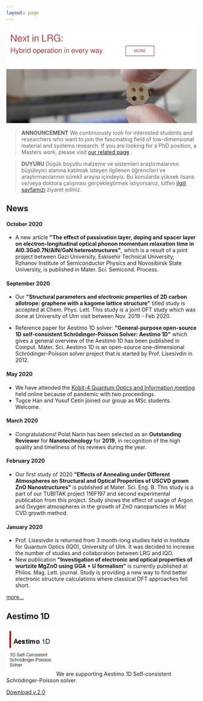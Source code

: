 ```yaml
---
layout: page
---
```

[![LRG Banner](files/banner3.png)](https://github.com/lrgresearch/lrgresearch.org/blob/master/research.md#next-in-lrg)

 
> **ANNOUNCEMENT**
> We continuously look for interested students and researchers who want to join the fascinating field of low-dimensional material and systems research. If you are looking for a PhD position, a Masters work, please visit [our related page](vacancies.md) .

> **DUYURU**
> Düşük boyutlu malzeme ve sistemleri araştırmalarının büyüleyici alanına katılmak isteyen ilgilenen öğrencileri ve araştırmacılarının sürekli arayışı içindeyiz. Bu konularda yüksek lisans ve/veya doktora çalışması gerçekleştirmek istiyorsanız, lütfen [ilgili sayfamızı](vacancies.md) ziyaret ediniz.

## News

#### October 2020

* A new article **"The effect of passivation layer, doping and spacer layer on electron-longitudinal optical phonon momentum relaxation time in Al0.3Ga0.7N/AlN/GaN heterostructures"**, which is a result of a joint project between Gazi University, Eskisehir Technical University, Rzhanov Institute of Semiconductor Physics and Novosibirsk State University, is published in Mater. Sci. Semicond. Process.

#### September 2020

* Our **"Structural parameters and electronic properties of 2D carbon allotrope: graphene with a kagome lattice structure"** titled study is accepted at Chem. Phys. Lett. This study is a joint DFT study which was done at University of Ulm visit between Nov. 2019 - Feb 2020. 

* Reference paper for Aestimo 1D solver: **"General-purpose open-source 1D self-consistent Schrödinger-Poisson Solver: Aestimo 1D"** which gives a general overview of the Aestimo 1D has been published in Comput. Mater. Sci. Aestimo 1D is an open-source one-dimensional Schrödinger-Poisson solver project that is started by Prof. Lisesivdin in 2012.

#### May 2020

* We have attended the [Kobit-4 Quantum Optics and Information meeting](https://kobit.org.tr/tr/) held online because of pandemic with two proceedings.
* Tugce Han and Yusuf Cetin joined our group as MSc students. Welcome.

#### March 2020

* Congratulations! Polat Narin has been selected as an **Outstanding Reviewer** for **Nanotechnology** for **2019**, in recognition of the high quality and timeliness of his reviews during the year. 

#### February 2020

* Our first study of 2020 **"Effects of Annealing under Different Atmospheres on Structural and Optical Properties of USCVD grown ZnO Nanostructures"** is published at  Mater. Sci. Eng. B. This study is a part of our TUBITAK project 116F197 and second experimental publication from this project.  Study shows the effect of usage of Argon and Oxygen atmospheres in the growth of ZnO nanoparticles in Mist CVD growth method.

#### January 2020

* Prof. Lisesivdin is returned from 3 month-long studies held in Institute for Quantum Optics (IQO), University of Ulm. It was decided to increase the number of studies and collaboration between LRG and IQO.
* New publication **"Investigation of electronic and optical properties of wurtzite MgZnO using GGA + U formalism”** is currently published at Philos. Mag. Lett.  journal. Study is providing a new way to find better electronic structure calculations where classical DFT approaches fell short. 

[more...](newsarchive.md)

## Aestimo 1D

![Image](files/aestimosmall.gif)
We are supporting  Aestimo 1D Self-consistent Schrödinger-Poisson solver.

[Download v.2.0](https://github.com/aestimosolver/aestimo/releases/download/v2.0/aestimo-v.2.0-master.zip)
